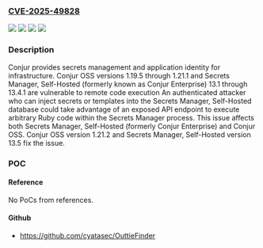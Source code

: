 ### [CVE-2025-49828](https://cve.mitre.org/cgi-bin/cvename.cgi?name=CVE-2025-49828)
![](https://img.shields.io/static/v1?label=Product&message=conjur&color=blue)
![](https://img.shields.io/static/v1?label=Version&message=Conjur%20OSS%20%3E%3D%201.20.1%2C%20%3C%201.21.2%20&color=brightgreen)
![](https://img.shields.io/static/v1?label=Version&message=Secrets%20Manager%2C%20Self-Hosted%20(formerly%20known%20as%20Conjur%20Enterprise)%20%3E%3D%2013.1%2C%20%3C%2013.5%20&color=brightgreen)
![](https://img.shields.io/static/v1?label=Vulnerability&message=CWE-1336%3A%20Improper%20Neutralization%20of%20Special%20Elements%20Used%20in%20a%20Template%20Engine&color=brightgreen)

### Description

Conjur provides secrets management and application identity for infrastructure. Conjur OSS versions 1.19.5 through 1.21.1 and Secrets Manager, Self-Hosted (formerly known as Conjur Enterprise) 13.1 through 13.4.1 are vulnerable to remote code execution An authenticated attacker who can inject secrets or templates into the Secrets Manager, Self-Hosted database could take advantage of an exposed API endpoint to execute arbitrary Ruby code within the Secrets Manager process. This issue affects both Secrets Manager, Self-Hosted (formerly Conjur Enterprise) and Conjur OSS. Conjur OSS version 1.21.2 and Secrets Manager, Self-Hosted version 13.5 fix the issue.

### POC

#### Reference
No PoCs from references.

#### Github
- https://github.com/cyatasec/OuttieFinder

